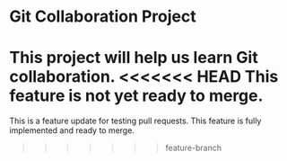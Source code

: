 # Git Collaboration Project
This project will help us learn Git collaboration.
<<<<<<< HEAD
This feature is not yet ready to merge.
=======
This is a feature update for testing pull requests.
This feature is fully implemented and ready to merge.
>>>>>>> feature-branch
